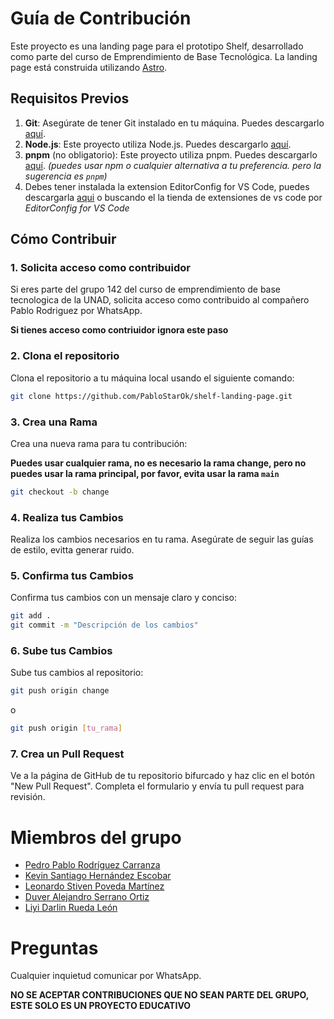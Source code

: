 # Guía de Contribución

Este proyecto es una landing page para el prototipo Shelf, desarrollado como parte del curso de Emprendimiento de Base Tecnológica. La landing page está construida utilizando [Astro](https://astro.build/).

## Requisitos Previos

1. **Git**: Asegúrate de tener Git instalado en tu máquina. Puedes descargarlo [aquí](https://git-scm.com/).
2. **Node.js**: Este proyecto utiliza Node.js. Puedes descargarlo [aquí](https://nodejs.org/).
3. **pnpm** (no obligatorio): Este proyecto utiliza pnpm. Puedes descargarlo [aquí](https://pnpm.io/es/installation). _(puedes usar npm o cualquier alternativa a tu preferencia. pero la sugerencia es `pnpm`)_
4. Debes tener instalada la extension EditorConfig for VS Code, puedes descargarla [aqui](https://marketplace.visualstudio.com/items?itemName=EditorConfig.EditorConfig) o buscando el la tienda de extensiones de vs code por _EditorConfig for VS Code_

## Cómo Contribuir

### 1. Solicita acceso como contribuidor

Si eres parte del grupo 142 del curso de emprendimiento de base tecnologica de la UNAD, solicita acceso como contribuido al compañero Pablo Rodriguez por WhatsApp.

**Si tienes acceso como contriuidor ignora este paso**

### 2. Clona el repositorio

Clona el repositorio a tu máquina local usando el siguiente comando:

```bash
git clone https://github.com/PabloStarOk/shelf-landing-page.git
```

### 3. Crea una Rama

Crea una nueva rama para tu contribución:

**Puedes usar cualquier rama, no es necesario la rama change, pero no puedes usar la rama principal, por favor, evita usar la rama `main`**

```bash
git checkout -b change
```

### 4. Realiza tus Cambios

Realiza los cambios necesarios en tu rama. Asegúrate de seguir las guías de estilo, evitta generar ruido.

### 5. Confirma tus Cambios

Confirma tus cambios con un mensaje claro y conciso:

```bash
git add .
git commit -m "Descripción de los cambios"
```

### 6. Sube tus Cambios

Sube tus cambios al repositorio:

```bash
git push origin change
```

o

```bash
git push origin [tu_rama]
```

### 7. Crea un Pull Request

Ve a la página de GitHub de tu repositorio bifurcado y haz clic en el botón "New Pull Request". Completa el formulario y envía tu pull request para revisión.

# Miembros del grupo

-   [Pedro Pablo Rodríguez Carranza](https://github.com/PabloStarOk)
-   [Kevin Santiago Hernández Escobar ](https://github.com/Kent-Probe)
-   [Leonardo Stiven Poveda Martínez]()
-   [Duver Alejandro Serrano Ortiz]()
-   [Liyi Darlin Rueda León]()

# Preguntas

Cualquier inquietud comunicar por WhatsApp.

**NO SE ACEPTAR CONTRIBUCIONES QUE NO SEAN PARTE DEL GRUPO, ESTE SOLO ES UN PROYECTO EDUCATIVO**
